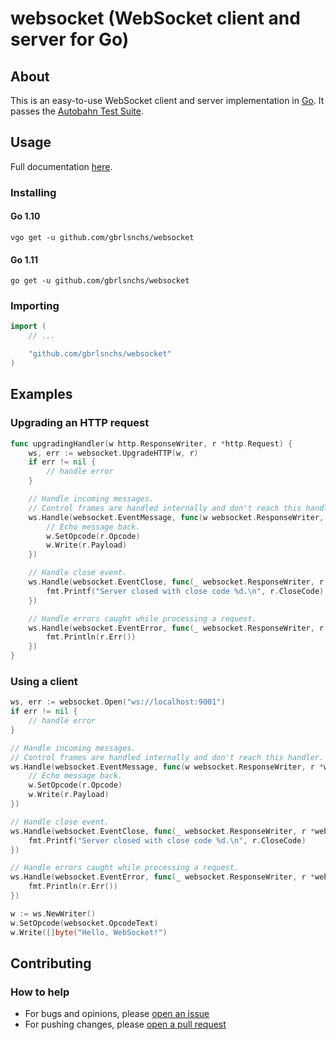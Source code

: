 # websocket (WebSocket client and server for Go)

## About
This is an easy-to-use WebSocket client and server implementation in [Go](https://golang.org).
It passes the [Autobahn Test Suite](https://crossbar.io/autobahn/testsuite/).

## Usage
Full documentation [here](https://godoc.org/github.com/gbrlsnchs/websocket).

### Installing
#### Go 1.10
`vgo get -u github.com/gbrlsnchs/websocket`
#### Go 1.11
`go get -u github.com/gbrlsnchs/websocket`

### Importing
```go
import (
	// ...

	"github.com/gbrlsnchs/websocket"
)
```

## Examples
### Upgrading an HTTP request
```go
func upgradingHandler(w http.ResponseWriter, r *http.Request) {
	ws, err := websocket.UpgradeHTTP(w, r)
	if err != nil {
		// handle error
	}

	// Handle incoming messages.
	// Control frames are handled internally and don't reach this handler.
	ws.Handle(websocket.EventMessage, func(w websocket.ResponseWriter, r *websocket.Request) {
		// Echo message back.
		w.SetOpcode(r.Opcode)
		w.Write(r.Payload)
	})

	// Handle close event.
	ws.Handle(websocket.EventClose, func(_ websocket.ResponseWriter, r *websocket.Request) {
		fmt.Printf("Server closed with close code %d.\n", r.CloseCode)
	})

	// Handle errors caught while processing a request.
	ws.Handle(websocket.EventError, func(_ websocket.ResponseWriter, r *websocket.Request) {
		fmt.Println(r.Err())
	})
}
```

### Using a client
```go
ws, err := websocket.Open("ws://localhost:9001")
if err != nil {
	// handle error
}

// Handle incoming messages.
// Control frames are handled internally and don't reach this handler.
ws.Handle(websocket.EventMessage, func(w websocket.ResponseWriter, r *websocket.Request) {
	// Echo message back.
	w.SetOpcode(r.Opcode)
	w.Write(r.Payload)
})

// Handle close event.
ws.Handle(websocket.EventClose, func(_ websocket.ResponseWriter, r *websocket.Request) {
	fmt.Printf("Server closed with close code %d.\n", r.CloseCode)
})

// Handle errors caught while processing a request.
ws.Handle(websocket.EventError, func(_ websocket.ResponseWriter, r *websocket.Request) {
	fmt.Println(r.Err())
})

w := ws.NewWriter()
w.SetOpcode(websocket.OpcodeText)
w.Write([]byte("Hello, WebSocket!")
```

## Contributing
### How to help
- For bugs and opinions, please [open an issue](https://github.com/gbrlsnchs/websocket/issues/new)
- For pushing changes, please [open a pull request](https://github.com/gbrlsnchs/websocket/compare)